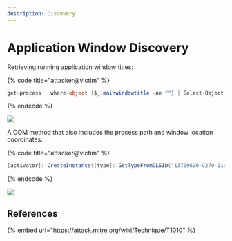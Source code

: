 ```yaml
---
description: Discovery
---
```


# Application Window Discovery

Retrieving running application window titles:

{% code title="attacker@victim" %}
```csharp
get-process | where-object {$_.mainwindowtitle -ne ""} | Select-Object mainwindowtitle
```
{% endcode %}

![](../../.gitbook/assets/window-titles.png)

A COM method that also includes the process path and window location coordinates:

{% code title="attacker@victim" %}
```csharp
[activator]::CreateInstance([type]::GetTypeFromCLSID("13709620-C279-11CE-A49E-444553540000")).windows()
```
{% endcode %}

![](../../.gitbook/assets/annotation-2019-06-18-224603.png)

## References

{% embed url="https://attack.mitre.org/wiki/Technique/T1010" %}

